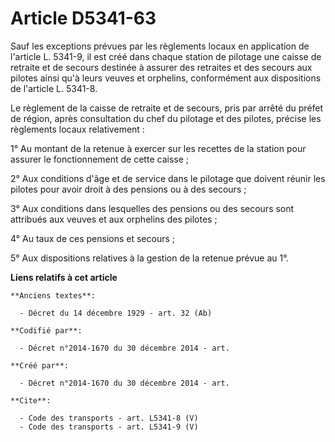 # Article D5341-63

Sauf les exceptions prévues par les règlements locaux en application de l'article L. 5341-9, il est créé dans chaque station
de pilotage une caisse de retraite et de secours destinée à assurer des retraites et des secours aux pilotes ainsi qu'à leurs
veuves et orphelins, conformément aux dispositions de l'article L. 5341-8. 

Le règlement de la caisse de retraite et de secours, pris par arrêté du préfet de région, après consultation du chef du
pilotage et des pilotes, précise les règlements locaux relativement : 

1° Au montant de la retenue à exercer sur les recettes de la station pour assurer le fonctionnement de cette caisse ; 

2° Aux conditions d'âge et de service dans le pilotage que doivent réunir les pilotes pour avoir droit à des pensions ou à
des secours ; 

3° Aux conditions dans lesquelles des pensions ou des secours sont attribués aux veuves et aux orphelins des pilotes ; 

4° Au taux de ces pensions et secours ; 

5° Aux dispositions relatives à la gestion de la retenue prévue au 1°.

**Liens relatifs à cet article**

	**Anciens textes**:

	  - Décret du 14 décembre 1929 - art. 32 (Ab)

	**Codifié par**:

	  - Décret n°2014-1670 du 30 décembre 2014 - art.

	**Créé par**:

	  - Décret n°2014-1670 du 30 décembre 2014 - art.

	**Cite**:

	  - Code des transports - art. L5341-8 (V)
	  - Code des transports - art. L5341-9 (V)
